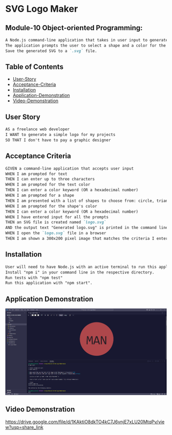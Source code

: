 # SVG Logo Maker

## Module-10 Object-oriented Programming: 
```md
A Node.js command-line application that takes in user input to generate a SVG Logo.
The application prompts the user to select a shape and a color for the logo. 
Save the generated SVG to a `.svg` file.
```

## Table of Contents

 * [User-Story](#user-story)
 * [Acceptance-Criteria](#acceptance-criteria)
 * [Installation](#installation)
 * [Application-Demonstration](#application-demonstration-1)
 * [Video-Demonstration](#video-demonstration-1)


## User Story

```md
AS a freelance web developer
I WANT to generate a simple logo for my projects
SO THAT I don't have to pay a graphic designer
```

## Acceptance Criteria

```md
GIVEN a command-line application that accepts user input
WHEN I am prompted for text
THEN I can enter up to three characters
WHEN I am prompted for the text color
THEN I can enter a color keyword (OR a hexadecimal number)
WHEN I am prompted for a shape
THEN I am presented with a list of shapes to choose from: circle, triangle, and square
WHEN I am prompted for the shape's color
THEN I can enter a color keyword (OR a hexadecimal number)
WHEN I have entered input for all the prompts
THEN an SVG file is created named `logo.svg`
AND the output text "Generated logo.svg" is printed in the command line
WHEN I open the `logo.svg` file in a browser
THEN I am shown a 300x200 pixel image that matches the criteria I entered
```
## Installation

```md
User will need to have Node.js with an active terminal to run this application.
Install "npm i" in your command line in the respective directory.
Run tests with "npm test"
Run this application with "npm start".
```

## Application Demonstration

![](./main/assets/images/Application-Demo.png)

## Video Demonstration

https://drive.google.com/file/d/1KAktiO8dkTO4kC7J6vnjE7xLU20MtqPv/view?usp=share_link
